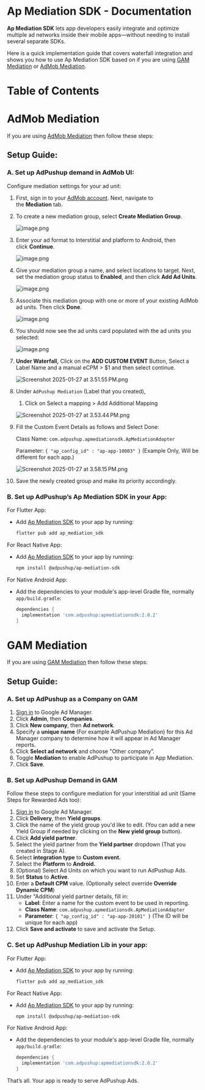 # Ap Mediation SDK - Documentation

**Ap Mediation SDK** lets app developers easily integrate and optimize multiple ad networks inside their mobile apps—without needing to install several separate SDKs⁠.

Here is a quick implementation guide that covers waterfall integration and shows you how to use Ap Mediation SDK based on if you are using [GAM Mediation](https://developers.google.com/ad-manager/mobile-ads-sdk/android/mediation) or [AdMob Mediation](https://developers.google.com/admob/android/mediation).

# Table of Contents

# AdMob Mediation

If you are using [AdMob Mediation](https://developers.google.com/admob/android/mediation) then follow these steps:

## Setup Guide:

### **A. Set up AdPushup demand in AdMob UI:**

Configure mediation settings for your ad unit:

1. First, sign in to your [AdMob account](https://apps.admob.com/). Next, navigate to the **Mediation** tab. 
2. To create a new mediation group, select **Create Mediation Group**.
    
    ![image.png](image.png)
    
3. Enter your ad format to Interstitial and platform to Android, then click **Continue**.
    
    ![image.png](image%201.png)
    
4. Give your mediation group a name, and select locations to target. Next, set the mediation group status to **Enabled**, and then click **Add Ad Units**.
    
    ![image.png](image%202.png)
    
5. Associate this mediation group with one or more of your existing AdMob ad units. Then click **Done**.
    
    ![image.png](image%203.png)
    
6. You should now see the ad units card populated with the ad units you selected:
    
    ![image.png](image%204.png)
    
7. **Under Waterfall,** Click on the **ADD CUSTOM EVENT** Button, Select a Label Name and a manual eCPM > $1 and then select continue.
    
    ![Screenshot 2025-01-27 at 3.51.55 PM.png](Screenshot_2025-01-27_at_3.51.55_PM.png)
    
8. Under `AdPushup Mediation` (Label that you created), 
    1. Click on Select a mapping > Add Additional Mapping
    
    ![Screenshot 2025-01-27 at 3.53.44 PM.png](Screenshot_2025-01-27_at_3.53.44_PM.png)
    
9. Fill the Custom Event Details as follows and Select Done:
    
    Class Name: `com.adpushup.apmediationsdk.ApMediationAdapter`
    
    Parameter: `{ "ap_config_id" : "ap-app-10003" }` (Example Only, Will be different for each app.)
    
    ![Screenshot 2025-01-27 at 3.58.15 PM.png](Screenshot_2025-01-27_at_3.58.15_PM.png)
    
10. Save the newly created group and make its priority accordingly.

### **B. Set up AdPushup’s Ap Mediation SDK in your App:**

For Flutter App:

- Add [Ap Mediation SDK](https://pub.dev/packages/ap_mediation_sdk) to your app by running:
    
    ```bash
    flutter pub add ap_mediation_sdk
    ```
    

For React Native App:

- Add [Ap Mediation SDK](https://www.npmjs.com/package/@adpushup/ap-mediation-sdk) to your app by running:
    
    ```bash
    npm install @adpushup/ap-mediation-sdk
    ```
    

For Native Android App:

- Add the dependencies to your module's app-level Gradle file, normally `app/build.gradle`:
    
    ```groovy
    dependencies {
      implementation 'com.adpushup:apmediationsdk:2.0.2'
    }
    ```
    

# GAM Mediation

If you are using [GAM Mediation](https://developers.google.com/ad-manager/mobile-ads-sdk/android/mediation) then follow these steps:

## Setup Guide:

### A. Set up AdPushup as a Company on GAM

1. [Sign in](https://admanager.google.com/) to Google Ad Manager.
2. Click **Admin**, then **Companies**.
3. Click **New company**, then **Ad network**.
4. Specify a **unique name** (For example AdPushup Mediation) for this Ad Manager company to determine how it will appear in Ad Manager reports. 
5. Click **Select ad network** and choose "Other company”. 
6. Toggle **Mediation** to enable AdPushup to participate in App Mediation.
7. Click **Save**.

### **B. Set up AdPushup Demand in GAM**

Follow these steps to configure mediation for your interstitial ad unit (Same Steps for Rewarded Ads too):

1. [Sign in](https://admanager.google.com/) to Google Ad Manager.
2. Click **Delivery**, then **Yield groups**.
3. Click the name of the yield group you'd like to edit. (You can add a new Yield Group if needed by clicking on the **New yield group** button).
4. Click **Add yield partner**.
5. Select the yield partner from the **Yield partner** dropdown (That you created in Stage A).
6. Select **integration type** to **Custom event.**
7. Select the **Platform** to **Android.**
8. (Optional) Select Ad Units on which you want to run AdPushup Ads.
9. Set **Status** to **Active**.
10. Enter a **Default CPM** value. (Optionally select override **Override Dynamic CPM**)
11. Under "Additional yield partner details, fill in:
    - **Label**: Enter a name for the custom event to be used in reporting.
    - **Class Name**: `com.adpushup.apmediationsdk.ApMediationAdapter`
    - **Parameter**: `{ "ap_config_id" : "ap-app-20101" }` (The ID will be unique for each app)
12. Click **Save and activate** to save and activate the Setup.

### **C. Set up AdPushup Mediation Lib in your app:**

For Flutter App:

- Add [Ap Mediation SDK](https://pub.dev/packages/ap_mediation_sdk) to your app by running:
    
    ```bash
    flutter pub add ap_mediation_sdk
    ```
    

For React Native App:

- Add [Ap Mediation SDK](https://www.npmjs.com/package/@adpushup/ap-mediation-sdk) to your app by running:
    
    ```bash
    npm install @adpushup/ap-mediation-sdk
    ```
    

For Native Android App:

- Add the dependencies to your module's app-level Gradle file, normally `app/build.gradle`:
    
    ```groovy
    dependencies {
      implementation 'com.adpushup:apmediationsdk:2.0.2'
    }
    ```
    

That’s all. Your app is ready to serve AdPushup Ads.